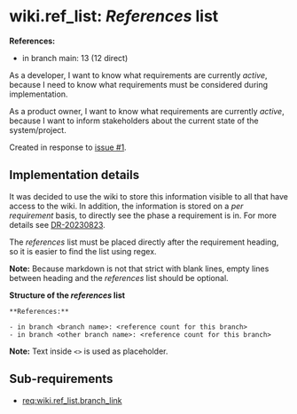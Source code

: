 # wiki.ref_list: *References* list

**References:**

- in branch main: 13 (12 direct)

As a developer, I want to know what requirements are currently *active*,
because I need to know what requirements must be considered during implementation.

As a product owner, I want to know what requirements are currently *active*,
because I want to inform stakeholders about the current state of the system/project.

Created in response to [issue #1](https://github.com/mhatzl/mantra/issues/1).

## Implementation details

It was decided to use the wiki to store this information visible to all that have access to the wiki.
In addition, the information is stored on a *per requirement* basis, to directly see the phase a requirement is in.
For more details see [DR-20230823](6-DR-20230823).

The *references* list must be placed directly after the requirement heading,
so it is easier to find the list using regex.

**Note:** Because markdown is not that strict with blank lines, empty lines between heading and the *references* list should be optional.

**Structure of the *references* list**

```
**References:**

- in branch <branch name>: <reference count for this branch>
- in branch <other branch name>: <reference count for this branch>
```

**Note:** Text inside `<>` is used as placeholder.

## Sub-requirements

- [req:wiki.ref_list.branch_link](5-REQ-wiki.ref_list.branch_link#wikiref_listbranch_link-link-to-branches)
